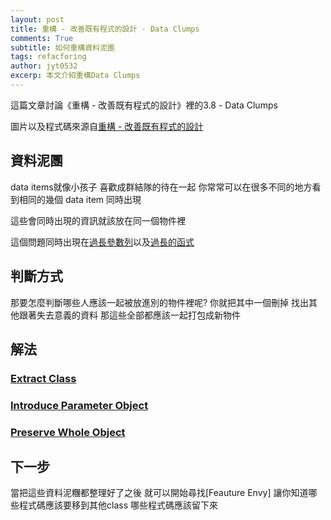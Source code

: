 ```yaml
---
layout: post
title: 重構 - 改善既有程式的設計 - Data Clumps
comments: True
subtitle: 如何重構資料泥團
tags: refacforing
author: jyt0532
excerp: 本文介紹重構Data Clumps
---
```


這篇文章討論《重構 - 改善既有程式的設計》裡的3.8 - Data Clumps

圖片以及程式碼來源自[重構 - 改善既有程式的設計](https://www.tenlong.com.tw/products/9789861547534)


## 資料泥團

data items就像小孩子 喜歡成群結隊的待在一起 你常常可以在很多不同的地方看到相同的幾個 data item 同時出現

這些會同時出現的資訊就該放在同一個物件裡

這個問題同時出現在[過長參數列](/2020/04/10/long-parameter-list/)以及[過長的函式](/2020/04/09/large-method/)

## 判斷方式

那要怎麼判斷哪些人應該一起被放進別的物件裡呢? 你就把其中一個刪掉 找出其他跟著失去意義的資料 
那這些全部都應該一起打包成新物件


## 解法

### [Extract Class](/2020/04/10/large-class/#extract-class)

### [Introduce Parameter Object](/2020/04/09/large-method/#introduce-parameter-object)

### [Preserve Whole Object](/2020/04/09/large-method/#preserve-whole-object)

## 下一步

當把這些資料泥糰都整理好了之後 就可以開始尋找[Feauture Envy] 讓你知道哪些程式碼應該要移到其他class 哪些程式碼應該留下來
